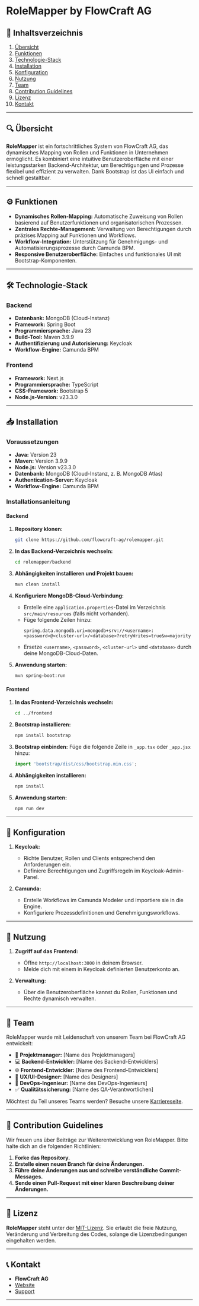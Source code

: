 # RoleMapper by FlowCraft AG

## 📖 Inhaltsverzeichnis
1. [Übersicht](#-übersicht)
2. [Funktionen](#-funktionen)
3. [Technologie-Stack](#-technologie-stack)
4. [Installation](#-installation)
5. [Konfiguration](#-konfiguration)
6. [Nutzung](#-nutzung)
7. [Team](#-team)
8. [Contribution Guidelines](#-contribution-guidelines)
9. [Lizenz](#-lizenz)
10. [Kontakt](#-kontakt)

---

## 🔍 Übersicht

**RoleMapper** ist ein fortschrittliches System von FlowCraft AG, das dynamisches Mapping von Rollen und Funktionen in Unternehmen ermöglicht. Es kombiniert eine intuitive Benutzeroberfläche mit einer leistungsstarken Backend-Architektur, um Berechtigungen und Prozesse flexibel und effizient zu verwalten. Dank Bootstrap ist das UI einfach und schnell gestaltbar.

---

## ⚙️ Funktionen

- **Dynamisches Rollen-Mapping:** Automatische Zuweisung von Rollen basierend auf Benutzerfunktionen und organisatorischen Prozessen.
- **Zentrales Rechte-Management:** Verwaltung von Berechtigungen durch präzises Mapping auf Funktionen und Workflows.
- **Workflow-Integration:** Unterstützung für Genehmigungs- und Automatisierungsprozesse durch Camunda BPM.
- **Responsive Benutzeroberfläche:** Einfaches und funktionales UI mit Bootstrap-Komponenten.

---

## 🛠 Technologie-Stack

### Backend
- **Datenbank:** MongoDB (Cloud-Instanz)
- **Framework:** Spring Boot
- **Programmiersprache:** Java 23
- **Build-Tool:** Maven 3.9.9
- **Authentifizierung und Autorisierung:** Keycloak
- **Workflow-Engine:** Camunda BPM

### Frontend
- **Framework:** Next.js
- **Programmiersprache:** TypeScript
- **CSS-Framework:** Bootstrap 5
- **Node.js-Version:** v23.3.0

---

## 📥 Installation

### Voraussetzungen
- **Java:** Version 23
- **Maven:** Version 3.9.9
- **Node.js:** Version v23.3.0
- **Datenbank:** MongoDB (Cloud-Instanz, z. B. MongoDB Atlas)
- **Authentication-Server:** Keycloak
- **Workflow-Engine:** Camunda BPM

### Installationsanleitung

#### Backend
1. **Repository klonen:**
   ```bash
   git clone https://github.com/flowcraft-ag/rolemapper.git
   ```
2. **In das Backend-Verzeichnis wechseln:**
   ```bash
   cd rolemapper/backend
   ```
3. **Abhängigkeiten installieren und Projekt bauen:**
   ```bash
   mvn clean install
   ```
4. **Konfiguriere MongoDB-Cloud-Verbindung:**
   - Erstelle eine `application.properties`-Datei im Verzeichnis `src/main/resources` (falls nicht vorhanden).
   - Füge folgende Zeilen hinzu:
     ```properties
     spring.data.mongodb.uri=mongodb+srv://<username>:<password>@<cluster-url>/<database>?retryWrites=true&w=majority
     ```
   - Ersetze `<username>`, `<password>`, `<cluster-url>` und `<database>` durch deine MongoDB-Cloud-Daten.

5. **Anwendung starten:**
   ```bash
   mvn spring-boot:run
   ```

#### Frontend
1. **In das Frontend-Verzeichnis wechseln:**
   ```bash
   cd ../frontend
   ```
2. **Bootstrap installieren:**
   ```bash
   npm install bootstrap
   ```
3. **Bootstrap einbinden:**
   Füge die folgende Zeile in `_app.tsx` oder `_app.jsx` hinzu:
   ```javascript
   import 'bootstrap/dist/css/bootstrap.min.css';
   ```
4. **Abhängigkeiten installieren:**
   ```bash
   npm install
   ```
5. **Anwendung starten:**
   ```bash
   npm run dev
   ```

---

## 🔧 Konfiguration

1. **Keycloak:**
   - Richte Benutzer, Rollen und Clients entsprechend den Anforderungen ein.
   - Definiere Berechtigungen und Zugriffsregeln im Keycloak-Admin-Panel.

2. **Camunda:**
   - Erstelle Workflows im Camunda Modeler und importiere sie in die Engine.
   - Konfiguriere Prozessdefinitionen und Genehmigungsworkflows.

---

## 🚀 Nutzung

1. **Zugriff auf das Frontend:** 
   - Öffne `http://localhost:3000` in deinem Browser.
   - Melde dich mit einem in Keycloak definierten Benutzerkonto an.

2. **Verwaltung:**
   - Über die Benutzeroberfläche kannst du Rollen, Funktionen und Rechte dynamisch verwalten.

---

## 👥 Team

RoleMapper wurde mit Leidenschaft von unserem Team bei FlowCraft AG entwickelt:

- 🎯 **Projektmanager:** [Name des Projektmanagers]  
- 💻 **Backend-Entwickler:** [Name des Backend-Entwicklers]  
- 🌐 **Frontend-Entwickler:** [Name des Frontend-Entwicklers]  
- 🎨 **UX/UI-Designer:** [Name des Designers]  
- 🚀 **DevOps-Ingenieur:** [Name des DevOps-Ingenieurs]  
- ✅ **Qualitätssicherung:** [Name des QA-Verantwortlichen]

Möchtest du Teil unseres Teams werden? Besuche unsere [Karriereseite](https://www.flowcraft-ag.de/jobs).

---

## 🤝 Contribution Guidelines

Wir freuen uns über Beiträge zur Weiterentwicklung von RoleMapper. Bitte halte dich an die folgenden Richtlinien:

1. **Forke das Repository.**
2. **Erstelle einen neuen Branch für deine Änderungen.**
3. **Führe deine Änderungen aus und schreibe verständliche Commit-Messages.**
4. **Sende einen Pull-Request mit einer klaren Beschreibung deiner Änderungen.**

---

## 📜 Lizenz

**RoleMapper** steht unter der [MIT-Lizenz](LICENSE). Sie erlaubt die freie Nutzung, Veränderung und Verbreitung des Codes, solange die Lizenzbedingungen eingehalten werden.

---

## 📞 Kontakt

- **FlowCraft AG**
- [Website](https://www.flowcraft-ag.de)
- [Support](mailto:support@flowcraft-ag.de)

---
